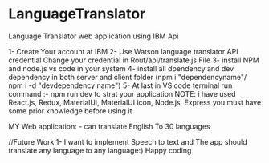 # LanguageTranslator
Language Translator web application using IBM Api 

1- Create Your account at IBM 
2- Use Watson language translator API credential Change your credential in Rout/api/translate.js File
3- install NPM and node.js vs code in your system
4- install all dpendency and dev dependency in both server and client folder (npm i "dependencyname"/ npm i -d "devdependency name")
5- At last in VS code terminal run command :- npm run dev to strat your application
NOTE: i have used React.js, Redux, MaterialUi, MaterialUI icon, Node.js, Express you must have some prior knowledge before using it

MY Web application: - can translate English To 30 languages 

//Future Work
1- I want to implement Speech to text and The app should translate any language to any language:) Happy coding
